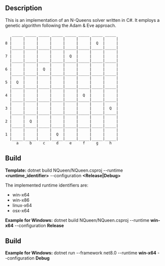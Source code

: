 ## Description
This is an implementation of an N-Queens solver written in C#. It employs a genetic algorithm following the  Adam & Eve approach.

       _____ _____ _____ _____ _____ _____ _____ _____
      |     |     |     |     |     |     |     |     |
    8 |     |     |     |     |     |     |  Q  |     |
      |_____|_____|_____|_____|_____|_____|_____|_____|
      |     |     |     |     |     |     |     |     |
    7 |     |     |     |     |  Q  |     |     |     |
      |_____|_____|_____|_____|_____|_____|_____|_____|
      |     |     |     |     |     |     |     |     |
    6 |     |     |  Q  |     |     |     |     |     |
      |_____|_____|_____|_____|_____|_____|_____|_____|
      |     |     |     |     |     |     |     |     |
    5 |  Q  |     |     |     |     |     |     |     |
      |_____|_____|_____|_____|_____|_____|_____|_____|
      |     |     |     |     |     |     |     |     |
    4 |     |     |     |     |     |  Q  |     |     |
      |_____|_____|_____|_____|_____|_____|_____|_____|
      |     |     |     |     |     |     |     |     |
    3 |     |     |     |     |     |     |     |  Q  |
      |_____|_____|_____|_____|_____|_____|_____|_____|
      |     |     |     |     |     |     |     |     |
    2 |     |  Q  |     |     |     |     |     |     |
      |_____|_____|_____|_____|_____|_____|_____|_____|
      |     |     |     |     |     |     |     |     |
    1 |     |     |     |  Q  |     |     |     |     |
      |_____|_____|_____|_____|_____|_____|_____|_____|
         a     b     c     d     e     f     g     h

## Build
**Template:** dotnet build NQueen/NQueen.csproj --runtime **<runtime_identifier>** --configuration **<Release|Debug>**

The implemented runtime identifiers are:
* win-x64
* win-x86
* linux-x64
* osx-x64
	
**Example for Windows:** dotnet build NQueen/NQueen.csproj --runtime **win-x64** --configuration **Release**

## Build
**Example for Windows:** dotnet run  --framework net8.0  --runtime **win-x64** --configuration **Debug**